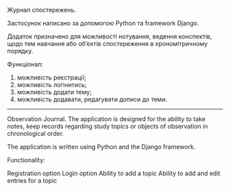 Журнал спостережень. 

Застосунок написано за допомогою Python та framework Django.


Додаток призначено для можливості нотування, ведення конспектів, щодо тем навчання або обʼєктів спостереження в хрономітричному порядку.


Функціонал:
1. можливість реєстрації;
2. можливість логінитись;
3. можливість додати тему;
4. можливість додавати, редагувати дописи до теми.

___________________________________________________________________________________________________________________________________________________________________

Observation Journal. The application is designed for the ability to take notes, keep records regarding study topics or objects of observation in chronological order.

The application is written using Python and the Django framework.

Functionality:

Registration option
Login option
Ability to add a topic
Ability to add and edit entries for a topic

